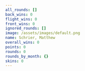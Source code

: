 ```yaml
---
all_rounds: []
back_wins: 0
flight_wins: 0
front_wins: 0
ignored_rounds: []
image: /assets/images/default.png
name: Schrier, Matthew
overall_wins: 0
points: 0
rounds: 0
rounds_by_month: {}
skins: 0
---
```

